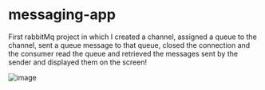 # messaging-app
First rabbitMq project in which I created a channel, 
assigned a queue to the channel, 
sent a queue message to that queue, 
closed the connection and 
the consumer read the queue and retrieved the messages sent by the sender and displayed them on the screen!

![image](https://github.com/yourisev/messaging-app/assets/69630866/45a77193-ea48-4b6e-9244-17ee041fee23)
